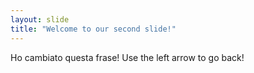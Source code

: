 ```yaml
---
layout: slide
title: "Welcome to our second slide!"
---
```

Ho cambiato questa frase!
Use the left arrow to go back!
